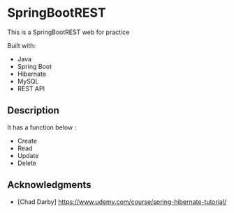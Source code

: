 # SpringBootREST

This is a SpringBootREST web for practice 

Built with:
   
- Java  
- Spring Boot
- Hibernate
- MySQL    
- REST API

## Description

It has a function below : 

- Create 
- Read 
- Update 
- Delete 

## Acknowledgments

* [Chad Darby] https://www.udemy.com/course/spring-hibernate-tutorial/ 

